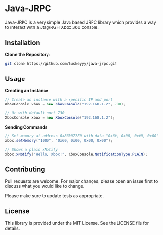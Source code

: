 # Java-JRPC

Java-JRPC is a very simple Java based JRPC library which provides a way to interact with a Jtag/RGH Xbox 360 console.

## Installation

**Clone the Repository**:
   ```bash
   git clone https://github.com/huskeyyy/java-jrpc.git
```

## Usage

**Creating an Instance**
   ```java
// Create an instance with a specific IP and port
XboxConsole xbox = new XboxConsole("192.168.1.2", 730);

// Or with default port 730
XboxConsole xbox = new XboxConsole("192.168.1.2");
```

**Sending Commands**
   ```java
// Set memory at address 0x83D077F0 with data "0x60, 0x00, 0x00, 0x00"
xbox.setMemory("1000", "0x60, 0x00, 0x00, 0x00");

// Shows a plain xNotify
xbox.xNotify("Hello, Xbox!", XboxConsole.NotificationType.PLAIN);
```

## Contributing

Pull requests are welcome. For major changes, please open an issue first
to discuss what you would like to change.

Please make sure to update tests as appropriate.

## License

This library is provided under the MIT License. See the LICENSE file for details.
